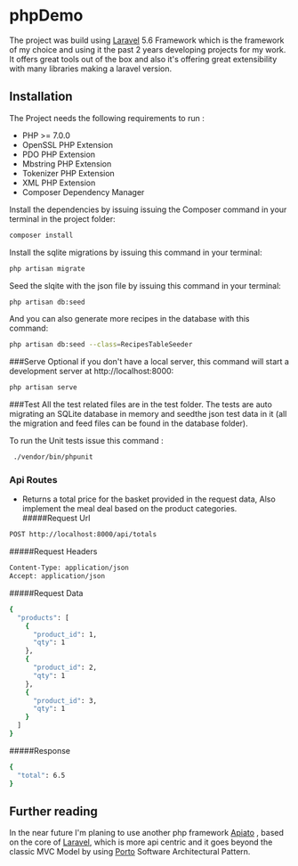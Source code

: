 # phpDemo

The project was build using [Laravel]  5.6 Framework which is the framework of my choice and using it the past 2 years developing projects for my work. It offers great tools out of the box and also it's offering great extensibility with many libraries making a laravel version.

## Installation

The Project needs the following requirements to run :

* PHP >= 7.0.0
* OpenSSL PHP Extension
* PDO PHP Extension
* Mbstring PHP Extension
* Tokenizer PHP Extension
* XML PHP Extension
* Composer Dependency Manager

Install the dependencies by issuing issuing the Composer command in your terminal in the project folder:

```sh
composer install
```

Install the sqlite migrations by issuing this command in your terminal:

```sh
php artisan migrate
```

Seed the slqite with the json file by issuing this command in your terminal:

```sh
php artisan db:seed
```

And you can also generate more recipes in the database with this command:

```sh
php artisan db:seed --class=RecipesTableSeeder
```


###Serve
Optional if you don't have a local server, this command will start a development server at http://localhost:8000:

```sh
php artisan serve
```

###Test 
All the test related files are in the test folder.
The tests are auto migrating an SQLite database in memory and seedthe json test data in it (all the migration and feed files can be found in the database folder).

To run the Unit tests issue this command :

```sh
 ./vendor/bin/phpunit
```

### Api Routes
- Returns a total price for the basket provided in the request data, Also implement the meal deal based on the product categories.
#####Request Url
```sh
POST http://localhost:8000/api/totals
```
#####Request Headers
```sh
Content-Type: application/json
Accept: application/json
```
#####Request Data
```sh
{
  "products": [
    {
      "product_id": 1,
      "qty": 1
    },
    {
      "product_id": 2,
      "qty": 1
    },
    {
      "product_id": 3,
      "qty": 1
    }
  ]
}
```
#####Response
```sh
{
  "total": 6.5
}
```

## Further reading

In the near future I'm planing to use another php framework [Apiato] , based on the core of [Laravel], which is more api centric and it goes beyond the classic MVC Model by using [Porto] Software Architectural Pattern.

[//]: # (These are reference links used in the body of this note and get stripped out when the markdown processor does its job. There is no need to format nicely because it shouldn't be seen.)
   [Laravel]: <https://laravel.com>
   [Apiato]: <https://github.com/apiato/apiato>
   [Porto]: <https://github.com/Mahmoudz/Porto>
